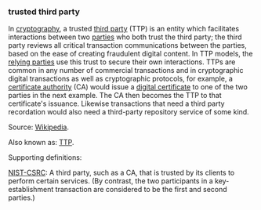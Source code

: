 ### trusted third party

<p class="c8"><span>In </span><span class="c2"><a class="c3" href="#h.jhvr6rbo5z3q">cryptography</a></span><span>, a trusted </span><span class="c2"><a class="c3" href="#h.zu2vj8151tr">third party</a></span><span>&nbsp;(TTP) is an entity which facilitates interactions between two </span><span class="c2"><a class="c3" href="#h.cn6bno48fomj">parties</a></span><span>&nbsp;who both trust the </span><span>third party</span><span>; the </span><span>third party</span><span>&nbsp;reviews all critical transaction communications between the parties, based on the ease of creating fraudulent digital content. In TTP models, the </span><span class="c2"><a class="c3" href="#h.61sr3qnr1eci">relying parties</a></span><span>&nbsp;use this trust to secure their own interactions. TTPs are common in any number of commercial transactions and in cryptographic digital transactions as well as cryptographic protocols, for example, a </span><span class="c2"><a class="c3" href="#h.dm6pt5kg2uim">certificate authority</a></span><span>&nbsp;(CA) would issue a </span><span class="c2"><a class="c3" href="#h.vpsiiv68xxwc">digital certificate</a></span><span class="c0">&nbsp;to one of the two parties in the next example. The CA then becomes the TTP to that certificate's issuance. Likewise transactions that need a third party recordation would also need a third-party repository service of some kind.</span></p><p class="c8"><span>Source: </span><span class="c2"><a class="c3" href="https://www.google.com/url?q=https://en.wikipedia.org/wiki/Trusted_third_party&amp;sa=D&amp;source=editors&amp;ust=1706779842900579&amp;usg=AOvVaw22cQL1DXHCUSbdMeQ0Ql7y">Wikipedia</a></span><span class="c0">.</span></p><p class="c8"><span>Also known as: </span><span class="c2"><a class="c3" href="#h.v0r7skqmr47v">TTP</a></span><span class="c0">.</span></p><p class="c8"><span class="c0">Supporting definitions:</span></p><p class="c8"><span class="c2"><a class="c3" href="https://www.google.com/url?q=https://csrc.nist.gov/glossary/term/trusted_third_party&amp;sa=D&amp;source=editors&amp;ust=1706779842900986&amp;usg=AOvVaw2sc_0T93k1mLLX-NQHk0XC">NIST-CSRC</a></span><span>: A third party, such as a CA, that is trusted by its clients to perform certain services. (By contrast, the two participants in a key-establishment transaction are considered to be the first and second parties.)</span></p>